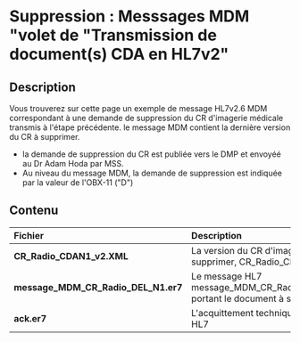 # Suppression  :  Messsages MDM  "volet de "Transmission de document(s) CDA en HL7v2" 

## Description
Vous trouverez sur cette page un exemple de message HL7v2.6 MDM correspondant à une demande de suppression du CR d'imagerie médicale transmis à l'étape précédente. 
le message MDM contient la dernière version du CR à supprimer.
- la demande de suppression du CR est publiée vers le DMP et envoyéé au Dr Adam Hoda par MSS.
- Au niveau du message MDM, la demande de suppression est indiquée par la valeur de l'OBX-11 ("D")

## Contenu
| Fichier   | Description          |
| :--------------- |:---------------|
| **CR_Radio_CDAN1_v2.XML**  |   La version du CR d'imagerie à supprimer, CR_Radio_CDAN1_v2.XML  | 
| **message_MDM_CR_Radio_DEL_N1.er7**  |   Le message HL7 message_MDM_CR_Radio_DEL_N1.er7 portant le document à supprimer | 
| **ack.er7**  |   L'acquittement technique du message HL7    | 

